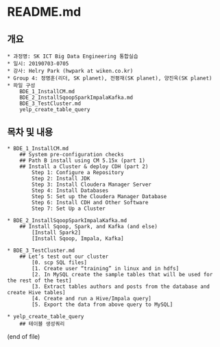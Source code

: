 # README.md

## 개요 
    * 과정명: SK ICT Big Data Engineering 통합실습  
    * 일시: 20190703-0705
    * 강사: Helry Park (hwpark at wiken.co.kr) 
    * Group 4: 정명훈(리더, SK planet), 전평재(SK planet), 양진욱(SK planet)
    * 파일 구성
        BDE_1_InstallCM.md
        BDE_2_InstallSqoopSparkImpalaKafka.md
        BDE_3_TestCluster.md
        yelp_create_table_query
        
    
## 목차 및 내용  
    * BDE_1_InstallCM.md
        ## System pre-configuration checks
        ## Path B install using CM 5.15x (part 1)
        ## Install a Cluster & deploy CDH (part 2)
            Step 1: Configure a Repository
            Step 2: Install JDK
            Step 3: Install Cloudera Manager Server
            Step 4: Install Databases
            Step 5: Set up the Cloudera Manager Database
            Step 6: Install CDH and Other Software
            Step 7: Set Up a Cluster

    * BDE_2_InstallSqoopSparkImpalaKafka.md
        ## Install Sqoop, Spark, and Kafka (and else)
            [Install Spark2]
            [Install Sqoop, Impala, Kafka]

    * BDE_3_TestCluster.md
        ## Let’s test out our cluster 
            [0. scp SQL files]
            [1. Create user “training” in linux and in hdfs]
            [2. In MySQL create the sample tables that will be used for the rest of the test]
            [3. Extract tables authors and posts from the database and create Hive tables]
            [4. Create and run a Hive/Impala query]
            [5. Export the data from above query to MySQL]

    * yelp_create_table_query
        ## 테이블 생성쿼리
        
        
 (end of file) 
